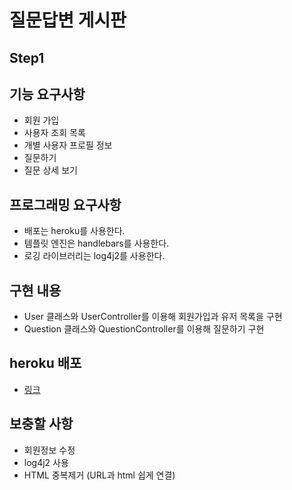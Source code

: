 # 질문답변 게시판

## Step1

## 기능 요구사항

* 회원 가입
* 사용자 조회 목록
* 개별 사용자 프로필 정보
* 질문하기
* 질문 상세 보기

## 프로그래밍 요구사항

* 배포는 heroku를 사용한다.
* 템플릿 엔진은 handlebars를 사용한다.
* 로깅 라이브러리는 log4j2를 사용한다.

## 구현 내용

* User 클래스와 UserController를 이용해 회원가입과 유저 목록을 구현
* Question 클래스와 QuestionController를 이용해 질문하기 구현

## heroku 배포

* [링크](https://java-qna-poogle.herokuapp.com/)

## 보충할 사항

* 회원정보 수정
* log4j2 사용
* HTML 중복제거 (URL과 html 쉽게 연결)
